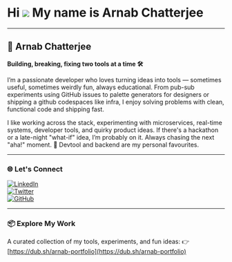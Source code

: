 # Hi ![](https://user-images.githubusercontent.com/18350557/176309783-0785949b-9127-417c-8b55-ab5a4333674e.gif) My name is Arnab Chatterjee
---

## 🚀 Arnab Chatterjee  
**Building, breaking, fixing two tools at a time 🛠️**

I’m a passionate developer who loves turning ideas into tools — sometimes useful, sometimes weirdly fun, always educational. From pub-sub experiments using GitHub issues to palette generators for designers or shipping a github codespaces like infra, I enjoy solving problems with clean, functional code and shipping fast.

I like working across the stack, experimenting with microservices, real-time systems, developer tools, and quirky product ideas. If there's a hackathon or a late-night "what-if" idea, I’m probably on it. Always chasing the next "aha!" moment.
🔧 Devtool and backend are my personal favourites.

---

### 🌐 Let's Connect

[![LinkedIn](https://img.shields.io/badge/LinkedIn-Profile-blue?style=flat-square&logo=linkedin)](https://www.linkedin.com/in/arnab-chatterjee-905ab3219/)  
[![Twitter](https://img.shields.io/badge/Twitter-@arnabch20k-1DA1F2?style=flat-square&logo=twitter)](https://twitter.com/arnabch20k)  
[![GitHub](https://img.shields.io/badge/GitHub-@ArnabChatterjee20k-black?style=flat-square&logo=github)](https://github.com/ArnabChatterjee20k)  

---

### 📦 Explore My Work

A curated collection of my tools, experiments, and fun ideas:
👉 [https://dub.sh/arnab-portfolio](https://dub.sh/arnab-portfolio)
